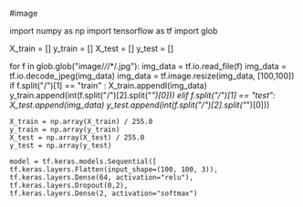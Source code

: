 #image

import numpy as np
import tensorflow as tf
import glob

X_train = []
y_train = []
X_test = []
y_test = []

for f in glob.glob("image/*/*/*/.jpg"):
  img_data = tf.io.read_file(f)
  img_data = tf.io.decode_jpeg(img_data)
  img_data = tf.image.resize(img_data, [100,100])
  if f.split("/")[1] == "train" :
      X_train.appendI(img_data)
      y_train.append(int(f.split("/")[2].split("_")[0]))
  elif f.split("/")[1] == "test":
    X_test.append(img_data)
    y_test.append(int(f.split("/")[2].split("_")[0]))

    X_train = np.array(X_train) / 255.0
    y_train = np.array(y_train)
    X_test = np.array(X_test) / 255.0
    y_test = np.array(y_test)

    model = tf.keras.models.Sequential([
    tf.keras.layers.Flatten(input_shape=(100, 100, 3)),
    tf.keras.layers.Dense(64, activation="relu"),
    tf.keras.layers.Dropout(0,2),
    tf.keras.layers.Dense(2, activation="softmax")